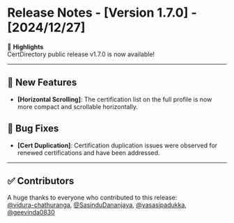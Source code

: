 # Release Notes - [Version 1.7.0] - [2024/12/27]

🎉 **Highlights**  
CertDirectory public release v1.7.0 is now available!

---

## 🚀 New Features
- **[Horizontal Scrolling]**: The certification list on the full profile is now more compact and scrollable horizontally. 


## 🐛 Bug Fixes
- **[Cert Duplication]**: Certification duplication issues were observed for renewed certifications and have been addressed.

---

## ✅ Contributors
A huge thanks to everyone who contributed to this release:  
[@vidura-chathuranga](https://github.com/vidura-chathuranga), [@SasinduDananjaya](https://github.com/SasinduDananjaya), [@yasasipadukka](https://github.com/yasasipadukka), [@geevinda0830](https://github.com/geevinda0830)




